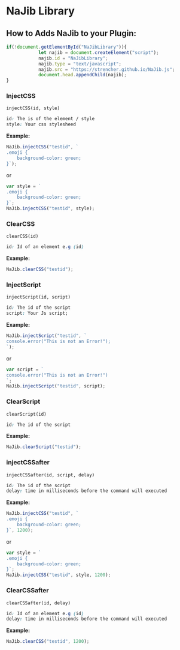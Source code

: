 # NaJib Library

## How to Adds NaJib to your Plugin:
```js
if(!document.getElementById("NaJibLibrary")){
			let najib = document.createElement("script");
			najib.id = "NaJibLibrary";
			najib.type = "text/javascript";
			najib.src = "https://strencher.github.io/NaJib.js";
			document.head.appendChild(najib);
}
```
### InjectCSS
`injectCSS(id, style)`
```css
id: The is of the element / style
style: Your css stylesheed
```
**Example:**
```js
NaJib.injectCSS("testid", `
.emoji {
    background-color: green;
}`);
```
or
```js
var style = `
.emoji {
    background-color: green;
}`;
NaJib.injectCSS("testid", style);
```
### ClearCSS
`clearCSS(id)`
```css
id: Id of an element e.g (id)
```
**Example:**
```js
NaJib.clearCSS("testid");
```
### InjectScript
`injectScript(id, script)`
```css
id: The id of the script
script: Your Js script;
```
**Example:**
```js
NaJib.injectScript("testid", `
console.error("This is not an Error!");
`);
```
or
```js
var script = `
console.error("This is not an Error!")
`;
NaJib.injectScript("testid", script);
```
### ClearScript
`clearScript(id)`
```css
id: The id of the script
```
**Example:**
```js
NaJib.clearScript("testid");
```
### injectCSSafter
`injectCSSafter(id, script, delay)`
```css
id: The id of the script
delay: time in milliseconds before the command will executed
```
**Example:**
```js
NaJib.injectCSS("testid", `
.emoji {
    background-color: green;
}`, 1200);
```
or
```js
var style = `
.emoji {
    background-color: green;
}`;
NaJib.injectCSS("testid", style, 1200);
```
### ClearCSSafter
`clearCSSafter(id, delay)`
```css
id: Id of an element e.g (id)
delay: time in milliseconds before the command will executed
```
**Example:**
```js
NaJib.clearCSS("testid", 1200);
```